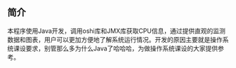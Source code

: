 ## 简介
本程序使用Java开发，调用oshi库和JMX库获取CPU信息，通过提供直观的监测数据和图表，用户可以更加方便地了解系统运行情况。开发的原因主要就是操作系统课设要求，别管那么多为什么Java了哈哈哈，为做操作系统课设的大家提供参考。
